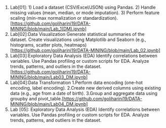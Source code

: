 1. Lab[01]: 1) Load a dataset (CSV/Excel/JSON) using Pandas.
         2) Handle missing values (mean, median, or mode imputation).
         3) Perform feature scaling (min-max normalization or standardization).[https://github.com/goliharini19/DATA-MINING/blob/main/Lab_1(DM).ipynb]        
2. Lab[02]:Data Visualization Generate statistical summaries of the dataset. Create visualizations using Matplotlib and Seaborn (e.g., histograms, scatter plots, heatmaps)[https://github.com/goliharini19/DATA-MINING/blob/main/Lab_02.ipynb]
3. Lab[03]:Exploratory Data Analysis (EDA)
Identify correlations between variables.
Use Pandas profiling or custom scripts for EDA.
Analyze trends, patterns, and outliers in the dataset.[https://github.com/goliharini19/DATA-MINING/blob/main/Lab03_DM.ipynb]
4. Lab[04]:Data Transformation 1.Perform data encoding (one-hot encoding, label encoding). 2.Create new derived columns using existing data (e.g., age from a date of birth). 3.Group and aggregate data using groupby and pivot_table.[https://github.com/goliharini19/DATA-MINING/blob/main/Lab04_DM.ipynb]
5. Lab [05]: Exploratory Data Analysis (EDA) Identify correlations between variables. Use Pandas profiling or custom scripts for EDA. Analyze trends, patterns, and outliers in the dataset.
   
